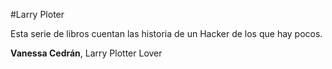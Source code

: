 #Larry Ploter

Esta serie de libros cuentan las historia de un Hacker de los que hay pocos.

**Vanessa Cedrán**, Larry Plotter Lover
